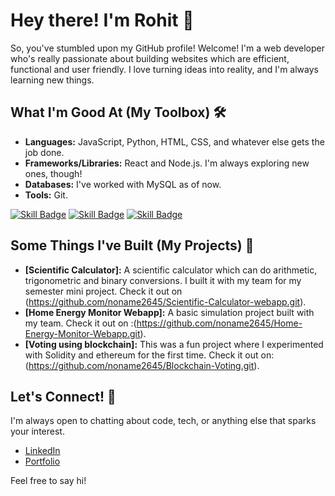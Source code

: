 # Hey there! I'm Rohit 👋

So, you've stumbled upon my GitHub profile! Welcome! I'm a web developer who's really passionate about building websites which are efficient, functional and user friendly. I love turning ideas into reality, and I'm always learning new things.

## What I'm Good At (My Toolbox) 🛠️

* **Languages:** JavaScript, Python, HTML, CSS, and whatever else gets the job done.
* **Frameworks/Libraries:** React and Node.js. I'm always exploring new ones, though!
* **Databases:** I've worked with MySQL as of now.
* **Tools:** Git.

[![Skill Badge](https://img.shields.io/badge/JavaScript-F7DF1E?style=for-the-badge&logo=javascript&logoColor=black)](https://developer.mozilla.org/en-US/docs/Web/JavaScript)
[![Skill Badge](https://img.shields.io/badge/React-61DAFB?style=for-the-badge&logo=react&logoColor=black)](https://reactjs.org/)
[![Skill Badge](https://img.shields.io/badge/Node.js-339933?style=for-the-badge&logo=nodedotjs&logoColor=white)](https://nodejs.org/en/)

## Some Things I've Built (My Projects) 🚀

* **[Scientific Calculator]:** A scientific calculator which can do arithmetic, trigonometric and binary conversions. I built it with my team for my semester mini project. Check it out on (https://github.com/noname2645/Scientific-Calculator-webapp.git).
* **[Home Energy Monitor Webapp]:** A basic simulation project built with my team. Check it out on :(https://github.com/noname2645/Home-Energy-Monitor-Webapp.git).
* **[Voting using blockchain]:** This was a fun project where I experimented with Solidity and ethereum for the first time. Check it out on: (https://github.com/noname2645/Blockchain-Voting.git).

## Let's Connect! 🤝

I'm always open to chatting about code, tech, or anything else that sparks your interest.

* [LinkedIn]((https://www.linkedin.com/in/rohit-karmokar-654788257))
* [Portfolio](mytechfolio.netlify.app)

Feel free to say hi!
